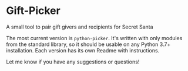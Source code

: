# Gift-Picker
A small tool to pair gift givers and recipients for Secret Santa


The most current version is `python-picker`. It's written with only modules from the standard library, so it should be usable on any Python 3.7+ installation. Each version has its own Readme with instructions.

Let me know if you have any suggestions or questions!
